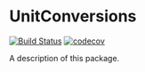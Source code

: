 # UnitConversions

[![Build Status](https://travis-ci.org/m-housh/UnitConversions.svg?branch=master)](https://travis-ci.org/m-housh/UnitConversions)
[![codecov](https://codecov.io/gh/m-housh/UnitConversions/branch/master/graph/badge.svg)](https://codecov.io/gh/m-housh/UnitConversions)

A description of this package.
